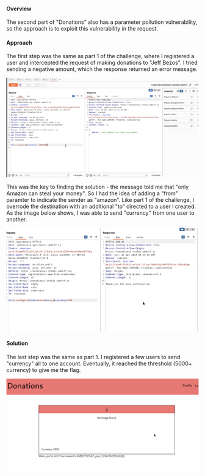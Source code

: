 #### Overview
The second part of "Donations" also has a parameter pollution vulnerability, so the approach is to exploit this vulnerability in the request.

#### Approach
The first step was the same as part 1 of the challenge, where I registered a user and intercepted the request of making donations to "Jeff Bezos". I tried sending a negative amount, which the response returned an error message.

![web1_1](/UMDCTF/images/web2_1.png)

This was the key to finding the solution - the message told me that "only Amazon can steal your money". So I had the idea of adding a "from" paramter to indicate the sender as "amazon". Like part 1 of the challenge, I overrode the destination with an additional "to" directed to a user I created. As the image below shows, I was able to send "currency" from one user to another.

![web1_1](/UMDCTF/images/web2_2.png)

#### Solution

The last step was the same as part 1. I registered a few users to send "currency" all to one account. Eventually, it reached the threshold (5000+ currency) to give me the flag.

![web1_1](/UMDCTF/images/web2_3.png)





